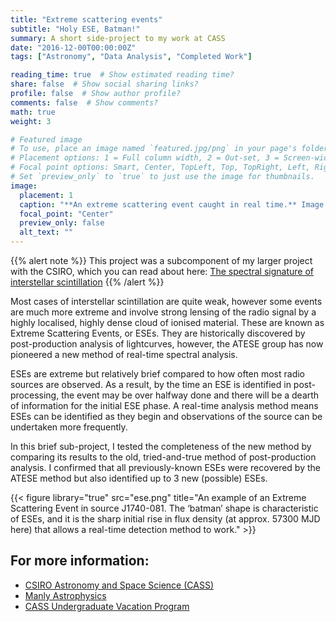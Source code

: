 ```yaml
---
title: "Extreme scattering events"
subtitle: "Holy ESE, Batman!"
summary: A short side-project to my work at CASS
date: "2016-12-00T00:00:00Z"
tags: ["Astronomy", "Data Analysis", "Completed Work"]

reading_time: true  # Show estimated reading time?
share: false  # Show social sharing links?
profile: false  # Show author profile?
comments: false  # Show comments?
math: true
weight: 3

# Featured image
# To use, place an image named `featured.jpg/png` in your page's folder.
# Placement options: 1 = Full column width, 2 = Out-set, 3 = Screen-width
# Focal point options: Smart, Center, TopLeft, Top, TopRight, Left, Right, BottomLeft, Bottom, BottomRight
# Set `preview_only` to `true` to just use the image for thumbnails.
image:
  placement: 1
  caption: "**An extreme scattering event caught in real time.** Image Credit: Keith Bannister (CASS). From [ATNF Daily Astronomy Picture](https://www.atnf.csiro.au/ATNF-DailyImage/archive/2016/23-Jan-2016.html)"
  focal_point: "Center"
  preview_only: false
  alt_text: ""
---
```


{{% alert note %}}
This project was a subcomponent of my larger project with the CSIRO, which you can read about here: [The spectral signature of interstellar scintillation](https://payton-rodman.netlify.app/project/csiro/)
{{% /alert %}}

Most cases of interstellar scintillation are quite weak, however some events are much more extreme and involve strong lensing of the radio signal by a highly localised, highly dense cloud of ionised material. These are known as Extreme Scattering Events, or ESEs. They are historically discovered by post-production analysis of lightcurves, however, the ATESE group has now pioneered a new method of real-time spectral analysis.

ESEs are extreme but relatively brief compared to how often most radio sources are observed. As a result, by the time an ESE is identified in post-processing, the event may be over halfway done and there will be a dearth of information for the initial ESE phase. A real-time analysis method means ESEs can be identified as they begin and observations of the source can be undertaken more frequently.

In this brief sub-project, I tested the completeness of the new method by comparing its results to the old, tried-and-true method of post-production analysis. I confirmed that all previously-known ESEs were recovered by the ATESE method but also identified up to 3 new (possible) ESEs.

{{< figure library="true" src="ese.png" title="An example of an Extreme Scattering Event in source J1740-081. The ‘batman’ shape is characteristic of ESEs, and it is the sharp initial rise in flux density (at approx. 57300 MJD here) that allows a real-time detection method to work." >}}

## For more information:
 - [CSIRO Astronomy and Space Science (CASS)](https://www.csiro.au/en/Research/Astronomy)
 - [Manly Astrophysics](http://manlyastrophysics.org/Projects/InterstellarScintillation/index.html)
 - [CASS Undergraduate Vacation Program](https://www.atnf.csiro.au/research/summer_vacation/index.html)
